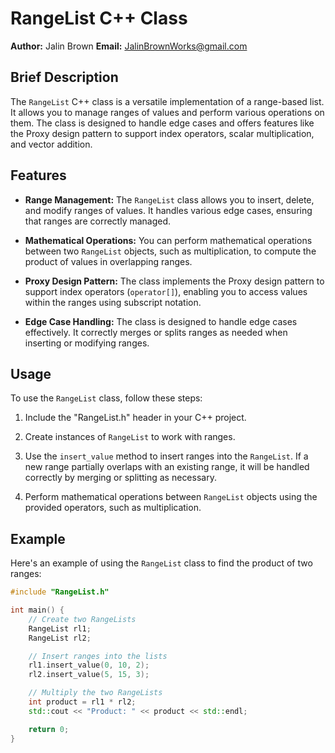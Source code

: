 # RangeList C++ Class

**Author:** Jalin Brown
**Email:** JalinBrownWorks@gmail.com

## Brief Description

The `RangeList` C++ class is a versatile implementation of a range-based list. It allows you to manage ranges of values and perform various operations on them. The class is designed to handle edge cases and offers features like the Proxy design pattern to support index operators, scalar multiplication, and vector addition.

## Features

- **Range Management:** The `RangeList` class allows you to insert, delete, and modify ranges of values. It handles various edge cases, ensuring that ranges are correctly managed.

- **Mathematical Operations:** You can perform mathematical operations between two `RangeList` objects, such as multiplication, to compute the product of values in overlapping ranges.

- **Proxy Design Pattern:** The class implements the Proxy design pattern to support index operators (`operator[]`), enabling you to access values within the ranges using subscript notation.

- **Edge Case Handling:** The class is designed to handle edge cases effectively. It correctly merges or splits ranges as needed when inserting or modifying ranges.

## Usage

To use the `RangeList` class, follow these steps:

1. Include the "RangeList.h" header in your C++ project.

2. Create instances of `RangeList` to work with ranges.

3. Use the `insert_value` method to insert ranges into the `RangeList`. If a new range partially overlaps with an existing range, it will be handled correctly by merging or splitting as necessary.

4. Perform mathematical operations between `RangeList` objects using the provided operators, such as multiplication.

## Example

Here's an example of using the `RangeList` class to find the product of two ranges:

```cpp
#include "RangeList.h"

int main() {
    // Create two RangeLists
    RangeList rl1;
    RangeList rl2;

    // Insert ranges into the lists
    rl1.insert_value(0, 10, 2);
    rl2.insert_value(5, 15, 3);

    // Multiply the two RangeLists
    int product = rl1 * rl2;
    std::cout << "Product: " << product << std::endl;

    return 0;
}
```
